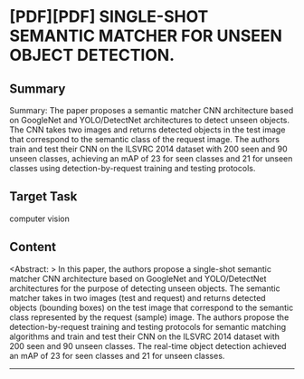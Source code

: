 # [PDF][PDF] SINGLE-SHOT SEMANTIC MATCHER FOR UNSEEN OBJECT DETECTION.

## Summary

Summary: The paper proposes a semantic matcher CNN architecture based on GoogleNet and YOLO/DetectNet architectures to detect unseen objects. The CNN takes two images and returns detected objects in the test image that correspond to the semantic class of the request image. The authors train and test their CNN on the ILSVRC 2014 dataset with 200 seen and 90 unseen classes, achieving an mAP of 23 for seen classes and 21 for unseen classes using detection-by-request training and testing protocols.


## Target Task

computer vision

## Content

<Abstract: >
In this paper, the authors propose a single-shot semantic matcher CNN architecture based on GoogleNet and YOLO/DetectNet architectures for the purpose of detecting unseen objects. The semantic matcher takes in two images (test and request) and returns detected objects (bounding boxes) on the test image that correspond to the semantic class represented by the request (sample) image. The authors propose the detection-by-request training and testing protocols for semantic matching algorithms and train and test their CNN on the ILSVRC 2014 dataset with 200 seen and 90 unseen classes. The real-time object detection achieved an mAP of 23 for seen classes and 21 for unseen classes.



---

